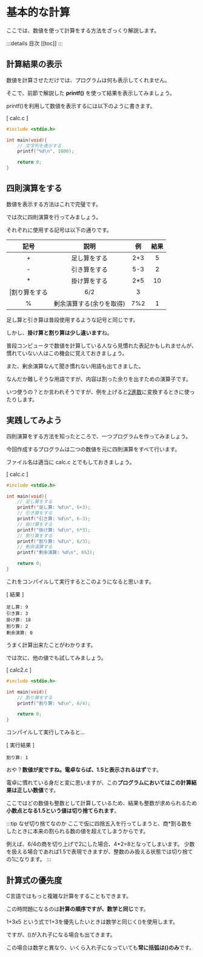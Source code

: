 # 基本的な計算

ここでは、数値を使って計算をする方法をざっくり解説します。

:::details 目次
[[toc]]
:::

## 計算結果の表示

数値を計算させただけでは、プログラムは何も表示してくれません。

そこで、前節で解説した **printf()** を使って結果を表示してみましょう。

printf()を利用して数値を表示するには以下のように書きます。

[ calc.c ]
```c
#include <stdio.h>

int main(void){
    // 文字列を表示する
    printf("%d\n", 1000);

    return 0;
}
```

## 四則演算をする

数値を表示する方法はこれで完璧です。

では次に四則演算を行ってみましょう。

それぞれに使用する記号は以下の通りです。

|記号|説明|例|結果|
|:-:|:-:|:-:|:-:|
|+|足し算をする|2+3|5|
|-|引き算をする|5-3|2|
|\*|掛け算をする|2\*5|10|
|\\|割り算をする|6/2|3|
|%|剰余演算する(余りを取得)|7%2|1|

足し算と引き算は普段使用するような記号と同じです。

しかし、**掛け算と割り算は少し違います**ね。

普段コンピュータで数値を計算している人なら見慣れた表記かもしれませんが、慣れていない人はこの機会に覚えておきましょう。

また、剰余演算なんて聞き慣れない用語も出てきました。

なんだか難しそうな用語ですが、内容は割った余りを出すための演算子です。

いつ使うの？とか言われそうですが、例を上げると[2進数](https://wa3.i-3-i.info/word1605.html)に変換するときに使ったりします。

## 実践してみよう

四則演算をする方法を知ったところで、一つプログラムを作ってみましょう。

今回作成するプログラムは二つの数値を元に四則演算をすべて行います。

ファイル名は適当に calc.c とでもしておきましょう。

[ calc.c ]
```c
#include <stdio.h>

int main(void){
    // 足し算をする
    printf("足し算: %d\n", 6+3);
    // 引き算をする
    printf("引き算: %d\n", 6-3);
    // 掛け算をする
    printf("掛け算: %d\n", 6*3);
    // 割り算をする
    printf("割り算: %d\n", 6/3);
    // 剰余演算する
    printf("剰余演算: %d\n", 6%3);

    return 0;
}
```

これをコンパイルして実行するとこのようになると思います。

[ 結果 ]
```
足し算: 9
引き算: 3
掛け算: 18
割り算: 2
剰余演算: 0
```

うまく計算出来たことがわかります。

では次に、他の値でも試してみましょう。

[ calc2.c ]
```c
#include <stdio.h>

int main(void){
    // 割り算をする
    printf("割り算: %d\n", 6/4);

    return 0;
}
```

コンパイルして実行してみると...

[ 実行結果 ]
```
割り算: 1
```

おや？**数値が変ですね。電卓ならば、1.5と表示されるはず**です。

電卓に慣れている身だと変に思いますが、この**プログラムにおいてはこの計算結果は正しい数値**です。

ここではどの数値も整数として計算しているため、結果も整数が求められるため**小数点となる1.5という値は切り捨てられます**。

:::tip なぜ切り捨てなのか
ここで仮に四捨五入を行ってしまうと、商*割る数をしたときに本来の割られる数の値を超えてしまうからです。

例えば、6/4の商を切り上げで2にした場合、4*2=8となってしまいます。
少数を扱える場合であれば1.5で表現できますが、整数のみ扱える状態では切り捨ての1になります。
:::

## 計算式の優先度

C言語ではもっと複雑な計算をすることもできます。

この時問題になるのは**計算の順序ですが、数学と同じ**です。

1+3x5 という式で1+3を優先したいときは数学と同じく()を使用します。

ですが、()が入れ子になる場合も出てきます。

この場合は数学と異なり、いくら入れ子になっていても**常に括弧は()のみ**です。